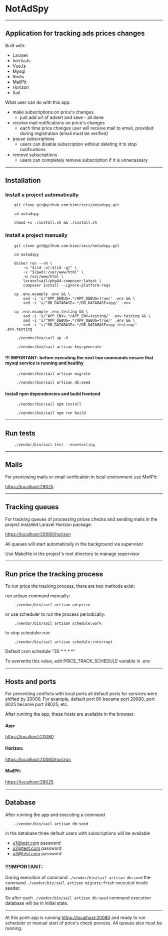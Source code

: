 # NotAdSpy

---
## Application for tracking ads prices changes
Built with:
- Laravel
- InertiaJs
- VueJs
- Mysql
- Redis
- MailPit
- Horizon
- Sail

What user can do with this app:
- make subscriptions on price\'s changes. 
  - just add url of advert and save - all done
- receive mail notifications on price\'s changes
  - each time price changes user will receive mail to email, provided during registration (email must be verified)
- pause subscriptions
  - users can disable subscription without deleting it to stop notifications
- remove subscriptions
  - users can completely remove subscription if it is unnecessary

---
## Installation
### Install a project automatically

```shell
    git clone git@github.com:kimiriecs/notadspy.git
```

```shell
    cd notadspy
```

```shell
    chmod +x ./install.sh && ./install.sh
```

### Install a project manually

```shell
    git clone git@github.com:kimiriecs/notadspy.git
```

```shell
    cd notadspy
```

```shell
    docker run --rm \
        -u "$(id -u):$(id -g)" \
        -v "$(pwd):/var/www/html" \
        -w /var/www/html \
        laravelsail/php84-composer:latest \
        composer install --ignore-platform-reqs
```

```shell
    cp .env.example .env && \
        sed -i 's/^APP_DEBUG=.*/APP_DEBUG=true/' .env && \
        sed -i 's/^DB_DATABASE=.*/DB_DATABASE=spy/' .env
```

```shell
    cp .env.example .env.testing && \
        sed -i 's/^APP_ENV=.*/APP_ENV=testing/' .env.testing && \
        sed -i 's/^APP_DEBUG=.*/APP_DEBUG=true/' .env && \
        sed -i 's/^DB_DATABASE=.*/DB_DATABASE=spy_testing/' .env.testing
```

```shell
     ./vendor/bin/sail up -d
```

```shell
     ./vendor/bin/sail artisan key:generate
```

#### !!! IMPORTANT: before executing the next two commands ensure that mysql service is running and healthy

```shell
     ./vendor/bin/sail artisan migrate
```

```shell
     ./vendor/bin/sail artisan db:seed
```

#### Install npm dependencies and build frontend

```shell
     ./vendor/bin/sail npm install
```

```shell
     ./vendor/bin/sail npm run build
```

---
## Run tests
```shell
    ./vendor/bin/sail test --env=testing
```

---
## Mails

For previewing mails or email verification in local environment use MailPit:

[https://localhost:28025](https://localhost:28025)

---
## Tracking queues

For tracking queues of processing prices checks and sending mails in the project installed Laravel Horizon package:

[https://localhost:20080/horizon](https://localhost:20080/horizon)

All queues will start automatically in the background via supervisor 

Use Makefile in the project's root directory to manage supervisor

---
## Run price the tracking process

To run price the tracking process, there are two methods exist:

run artisan command manually:
```shell
    ./vendor/bin/sail artisan ad:price
```
or use scheduler to run the process periodically:
```shell   
    ./vendor/bin/sail artisan schedule:work
```
to stop scheduler run:
```shell   
    ./vendor/bin/sail artisan schedule:interrupt
```

Default cron schedule "30 * * * *" 

To overwrite this value, edit PRICE_TRACK_SCHEDULE variable in .env

---

## Hosts and ports

For preventing conflicts with local ports all default ports for services were shifted by 20000.
For example, default port 80 became port 20080, port 8025 became port 28025, etc.

After running the app, these hosts are available in the browser:

#### App:
[https://localhost:20080](https://localhost:20080)

#### Horizon:
[https://localhost:20080/horizon](https://localhost:20080/horizon)

#### MailPit:
[https://localhost:28025](https://localhost:28025)

---

## Database

After running the app and executing a command 

```shell
    ./vendor/bin/sail artisan db:seed
```
in the database three default users with subscriptions will be available
  - u1@test.com password
  - u2@test.com password
  - u3@test.com password

### !!!IMPORTANT:
During execution of command `./vendor/bin/sail artisan db:seed` the command `./vendor/bin/sail artisan migrate:fresh` executed inside seeder.

So after each `./vendor/bin/sail artisan db:seed` command execution database will be in initial state.

---
At this point app is running [https://localhost:20080](https://localhost:20080) and ready to run scheduler or manual start of price's check process.
All queues also must be running.
